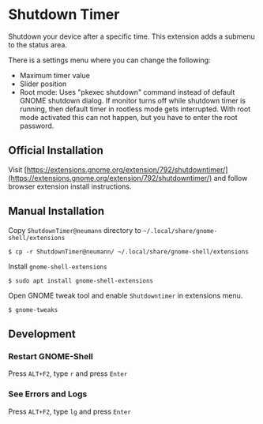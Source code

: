# Shutdown Timer

Shutdown your device after a specific time. This extension adds a submenu to the status area. 


There is a settings menu where you can change the following:
* Maximum timer value
* Slider position
* Root mode: Uses "pkexec shutdown" command instead of default GNOME shutdown dialog. If monitor turns off while shutdown timer is running, then default timer in rootless mode gets interrupted.
  With root mode activated this can not happen, but you have to enter the root password.

## Official Installation

Visit [https://extensions.gnome.org/extension/792/shutdowntimer/](https://extensions.gnome.org/extension/792/shutdowntimer/) and follow browser extension install instructions.


## Manual Installation

Copy `ShutdownTimer@neumann` directory to `~/.local/share/gnome-shell/extensions`
```
$ cp -r ShutdownTimer@neumann/ ~/.local/share/gnome-shell/extensions
```


Install `gnome-shell-extensions`
```
$ sudo apt install gnome-shell-extensions
```

Open GNOME tweak tool and enable `Shutdowntimer` in extensions menu.
```
$ gnome-tweaks
```

## Development

### Restart GNOME-Shell
Press `ALT+F2`, type `r` and press `Enter`

### See Errors and Logs
Press `ALT+F2`, type `lg` and press `Enter`

